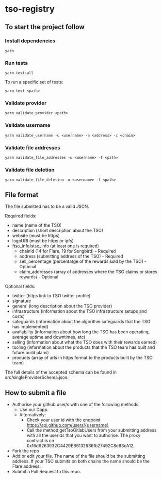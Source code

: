 # tso-registry

## To start the project follow

### Install dependencies

```
yarn
```

### Run tests

```
yarn test:all
```

To run a specific set of tests:

```
yarn test <path>
```

### Validate provider

```
yarn validate_provider <path>
```

### Validate username

```
yarn validate_username -u <username> -a <address> -c <chain>
```

### Validate file addresses

```
yarn validate_file_addresses -u <username> -f <path>
```

### Validate file deletion

```
yarn validate_file_deletion -u <username> -f <path>
```

## File format

The file submitted has to be a valid JSON.

Required fields:

- name (name of the TSO)
- description (short description about the TSO)
- website (must be https)
- logoURI (must be https or ipfs)
- ftso_info/stso_info (at least one is required)
    - chainId (14 for Flare, 19 for Songbird) - Required
    - address (submitting address of the TSO) - Required
    - sell_percentage (percentatge of the rewards sold by the TSO) - Optional
    - claim_addresses (array of addresses where the TSO claims or stores rewards) - Optional

Optional fields:

- twitter (https link to TSO twitter profile)
- signature
- general (long description about the TSO provider)
- infrastructure (information about the TSO infrastructure setups and costs)
- safeguards (information about the algorithm safeguards that the TSO has implemented)
- availability (information about how long the TSO has been operating, average uptime and downtimes, etc)
- selling (information about what the TSO does with their rewards earned)
- tooling (information about the products that the TSO team has built and future build plans)
- products (array of urls in https format to the products built by the TSO team)

The full details of the accepted schema can be found in src/singleProviderSchema.json.

## How to submit a file

- Authorise your github user/s with one of the following methods:
    - Use our Dapp.
    - Alternatively:
        - Check your user id with the endpoint https://api.github.com/users/{username}
        - Call the method getTsoGitlabUsers from your submitting address with all the userIds that you want to authorise. The proxy contract is on 0x16d6263932C4429EB6132536fb27492C8d83cA12.
- Fork the repo
- Add or edit your file. The name of the file should be the submitting address. If your TSO submits on both chains the name should be the Flare address.
- Submit a Pull Request to this repo.

